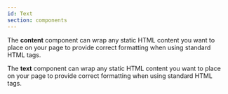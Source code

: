 ```yaml
---
id: Text
section: components
---
```

The **content** component can wrap any static HTML content you want to place on your page to provide correct formatting when using standard HTML tags.

The **text** component can wrap any static HTML content you want to place on your page to provide correct formatting when using standard HTML tags.
